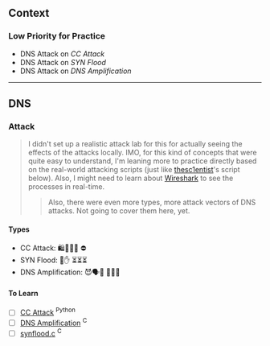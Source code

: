 
## Context

### Low Priority for Practice

- DNS Attack on *CC Attack*
- DNS Attack on *SYN Flood*
- DNS Attack on *DNS Amplification*

-----

## DNS

### Attack

> I didn't set up a realistic attack lab for this for actually seeing the effects of the attacks locally. IMO, for this kind of concepts that were quite easy to understand, I'm leaning more to practice directly based on the real-world attacking scripts (just like [thesc1entist](https://github.com/thesc1entist)'s script below). Also, I might need to learn about [Wireshark](https://www.wireshark.org/download.html) to see the processes in real-time.
>> Also, there were even more types, more attack vectors of DNS attacks. Not going to cover them here, yet.

#### Types

- CC Attack: 🛍️🏃🏃🏃 ⛔
- SYN Flood: 🤝✋ ⏳⏳⏳
- DNS Amplification: 😈🗣️👶 📢📢📢

#### To Learn

- [ ] [CC Attack](https://github.com/Leeon123/CC-attack/tree/master) <sup>Python</sup>
- [ ] [DNS Amplification](https://github.com/thesc1entist/j0lt/tree/main) <sup>C</sup>
- [ ] [synflood.c](https://github.com/Hypro999/synflood.c) <sup>C</sup>

